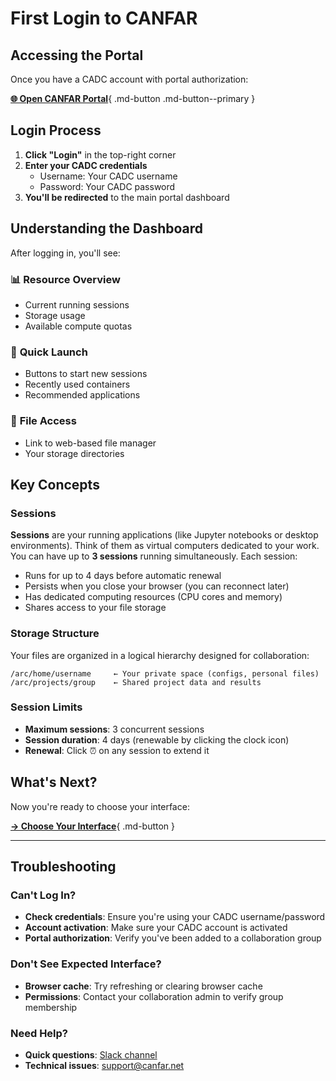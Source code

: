 # First Login to CANFAR

## Accessing the Portal

Once you have a CADC account with portal authorization:

[**🌐 Open CANFAR Portal**](https://www.canfar.net){ .md-button .md-button--primary }

## Login Process

1. **Click "Login"** in the top-right corner
2. **Enter your CADC credentials**
   - Username: Your CADC username
   - Password: Your CADC password
3. **You'll be redirected** to the main portal dashboard

## Understanding the Dashboard

After logging in, you'll see:

### 📊 **Resource Overview**
- Current running sessions
- Storage usage
- Available compute quotas

### 🚀 **Quick Launch**
- Buttons to start new sessions
- Recently used containers
- Recommended applications

### 📁 **File Access**
- Link to web-based file manager
- Your storage directories

## Key Concepts

### Sessions
**Sessions** are your running applications (like Jupyter notebooks or desktop environments). 
Think of them as virtual computers dedicated to your work. You can have up to **3 sessions** 
running simultaneously. Each session:

- Runs for up to 4 days before automatic renewal
- Persists when you close your browser (you can reconnect later)
- Has dedicated computing resources (CPU cores and memory)
- Shares access to your file storage

### Storage Structure
Your files are organized in a logical hierarchy designed for collaboration:

```
/arc/home/username     ← Your private space (configs, personal files)
/arc/projects/group    ← Shared project data and results  
```

### Session Limits
- **Maximum sessions**: 3 concurrent sessions
- **Session duration**: 4 days (renewable by clicking the clock icon)
- **Renewal**: Click ⏰ on any session to extend it

## What's Next?

Now you're ready to choose your interface:

[**→ Choose Your Interface**](choose-interface.md){ .md-button }

---

## Troubleshooting

### Can't Log In?
- **Check credentials**: Ensure you're using your CADC username/password
- **Account activation**: Make sure your CADC account is activated
- **Portal authorization**: Verify you've been added to a collaboration group

### Don't See Expected Interface?
- **Browser cache**: Try refreshing or clearing browser cache
- **Permissions**: Contact your collaboration admin to verify group membership

### Need Help?
- **Quick questions**: [Slack channel](https://cadc.slack.com/archives/C01K60U5Q87)
- **Technical issues**: [support@canfar.net](mailto:support@canfar.net)
